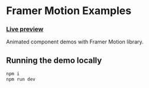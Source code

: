 # Framer Motion Examples
### [Live preview](https://framer-motion-demos.vercel.app/)
Animated component demos with Framer Motion library. 

## Running the demo locally

```sh
npm i
npm run dev
```